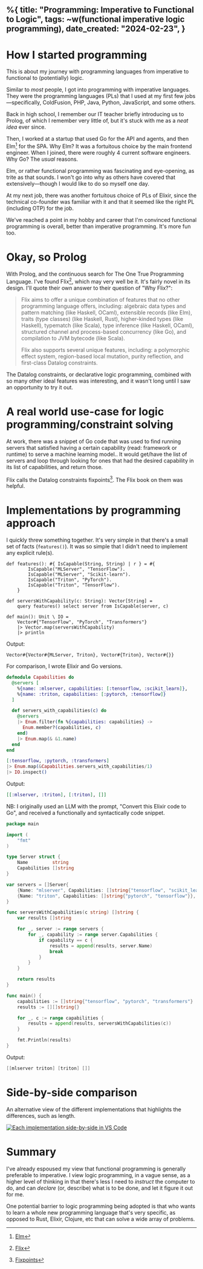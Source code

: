 %{
    title: "Programming: Imperative to Functional to Logic",
    tags: ~w(functional imperative logic programming),
    date_created: "2024-02-23",
}
---
# How I started programming

This is about my journey with programming languages from imperative to functional to (potentially) logic.

Similar to _most_ people, I got into programming with imperative languages. They were the programming languages (PLs) that I used at my first few jobs—specifically, ColdFusion, PHP, Java, Python, JavaScript, and some others.

Back in high school, I remember our IT teacher briefly introducing us to Prolog, of which I remember very little of, but it's stuck with me as a _neat idea_ ever since.

Then, I worked at a startup that used Go for the API and agents, and then Elm[^2] for the SPA. Why Elm? It was a fortuitous choice by the main frontend engineer. When I joined, there were roughly 4 current software engineers. Why Go? The _usual_ reasons.

Elm, or rather functional programming was fascinating and eye-opening, as trite as that sounds. I won't go into why as others have covered that extensively—though I would like to do so myself one day.

At my next job, there was another fortuitous choice of PLs of Elixir, since the technical co-founder was familiar with it and that it seemed like the right PL (including OTP) for the job.

We've reached a point in my hobby and career that I'm convinced functional programming is overall, better than imperative programming. It's more fun too.

# Okay, so Prolog

With Prolog, and the continuous search for The One True Programming Language. I've found Flix[^1], which may very well be it. It's fairly novel in its design. I'll quote their own answer to their question of "Why Flix?":

> Flix aims to offer a unique combination of features that no other programming language offers, including: algebraic data types and pattern matching (like Haskell, OCaml), extensible records (like Elm), traits (type classes) (like Haskell, Rust), higher-kinded types (like Haskell), typematch (like Scala), type inference (like Haskell, OCaml), structured channel and process-based concurrency (like Go), and compilation to JVM bytecode (like Scala).
>
> Flix also supports several unique features, including: a polymorphic effect system, region-based local mutation, purity reflection, and first-class Datalog constraints.

The Datalog constraints, or declarative logic programming, combined with so many other ideal features was interesting, and it wasn't long until I saw an opportunity to try it out.

# A real world use-case for logic programming/constraint solving

At work, there was a snippet of Go code that was used to find running servers that satisfied having a certain capability (read: framework or runtime) to serve a machine learning model.. It would get/have the list of servers and loop through looking for ones that had the desired capability in its list of capabilities, and return those.

Flix calls the Datalog constraints fixpoints[^3]. The Flix book on them was helpful.

# Implementations by programming approach

I quickly threw something together. It's very simple in that there's a small set of facts (`features()`). It was so simple that I didn't need to implement any explicit rule(s).

```
def features(): #{ IsCapable(String, String) | r } = #{
        IsCapable("MLServer", "TensorFlow").
        IsCapable("MLServer", "Scikit-learn").
        IsCapable("Triton", "PyTorch").
        IsCapable("Triton", "TensorFlow").
    }

def serversWithCapability(c: String): Vector[String] =
    query features() select server from IsCapable(server, c)

def main(): Unit \ IO =
    Vector#{"TensorFlow", "PyTorch", "Transformers"}
    |> Vector.map(serversWithCapability)
    |> println
```

Output:

```
Vector#{Vector#{MLServer, Triton}, Vector#{Triton}, Vector#{}}
```

For comparison, I wrote Elixir and Go versions.

```elixir
defmodule Capabilities do
  @servers [
    %{name: :mlserver, capabilities: [:tensorflow, :scikit_learn]},
    %{name: :triton, capabilities: [:pytorch, :tensorflow]}
  ]

  def servers_with_capabilities(c) do
    @servers
    |> Enum.filter(fn %{capabilities: capabilities} ->
      Enum.member?(capabilities, c)
    end)
    |> Enum.map(& &1.name)
  end
end

[:tensorflow, :pytorch, :transformers]
|> Enum.map(&Capabilities.servers_with_capabilities/1)
|> IO.inspect()
```

Output:

```elixir
[[:mlserver, :triton], [:triton], []]
```

NB: I originally used an LLM with the prompt, "Convert this Elixir code to Go", and received a functionally and syntactically code snippet.

```go
package main

import (
	"fmt"
)

type Server struct {
	Name         string
	Capabilities []string
}

var servers = []Server{
	{Name: "mlserver", Capabilities: []string{"tensorflow", "scikit_learn"}},
	{Name: "triton", Capabilities: []string{"pytorch", "tensorflow"}},
}

func serversWithCapabilities(c string) []string {
	var results []string

	for _, server := range servers {
		for _, capability := range server.Capabilities {
			if capability == c {
				results = append(results, server.Name)
				break
			}
		}
	}

	return results
}

func main() {
	capabilities := []string{"tensorflow", "pytorch", "transformers"}
	results := [][]string{}

	for _, c := range capabilities {
		results = append(results, serversWithCapabilities(c))
	}

	fmt.Println(results)
}
```

Output:

```go
[[mlserver triton] [triton] []]
```

# Side-by-side comparison

An alternative view of the different implementations that highlights the differences, such as length.

[![Each implementation side-by-side in VS Code](/images/blog/flix-elixir-go-servers.png)](/images/blog/flix-elixir-go-servers.png)

# Summary

I've already espoused my view that functional programming is generally preferable to imperative. I view logic programming, in a vague sense, as a higher level of thinking in that there's less I need to _instruct_ the computer to do, and can _declare_ (or, describe) what is to be done, and let it figure it out for me.

One potential barrier to logic programming being adopted is that who wants to learn a whole new programming language that's very specific, as opposed to Rust, Elixir, Clojure, etc that can solve a wide array of problems.

[^1]: [Flix](https://flix.dev)
[^2]: [Elm](https://elm-lang.org)
[^3]: [Fixpoints](https://doc.flix.dev/fixpoints.html)
